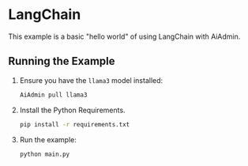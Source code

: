 # LangChain

This example is a basic "hello world" of using LangChain with AiAdmin.

## Running the Example

1. Ensure you have the `llama3` model installed:

   ```bash
   AiAdmin pull llama3
   ```

2. Install the Python Requirements.

   ```bash
   pip install -r requirements.txt
   ```

3. Run the example:

   ```bash
   python main.py
   ```
